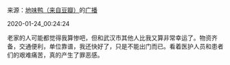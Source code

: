 来源：[地味鸭（来自豆瓣）](https://www.douban.com/people/47513232/)的[广播](https://www.douban.com/people/47513232/status/2771768860/)


2020-01-24_00:24:24


老家的人可能都觉得我算惨吧，但和武汉市其他人比我又算非常幸运了。物资齐备，交通便利，单位靠谱，我还快好了，只是不能出门而已。看着医护人员和患者们的艰难痛苦，真的产生了罪恶感。
